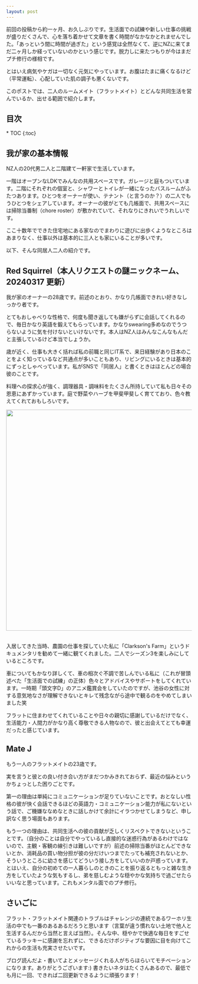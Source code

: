 ```yaml
---
layout: post
---
```


前回の投稿から約一ヶ月、お久しぶりです。生活面での試練や新しい仕事の挑戦が盛りだくさんで、心を落ち着かせて文章を書く時間がなかなかとれませんでした。「あっという間に時間が過ぎた」という感覚は全然なくて、逆にNZに来てまだ二ヶ月しか経っていないのかという感じです。脱力しに来たつもりが今はまだプチ修行の様相です。

とはいえ病気やケガは一切なく元気にやっています。お腹はたまに痛くなるけど（平常運転）、心配していた肌の調子も悪くないです。

このポストでは、二人のルームメイト（フラットメイト）とどんな共同生活を営んでいるか、出せる範囲で紹介します。

<h2>目次</h2>
<nav class="toc" markdown="1">
* TOC
{:toc}
</nav>

## 我が家の基本情報
NZ人の20代男二人と二階建て一軒家で生活しています。

一階はオープンなLDKでみんなの共用スペースです。ガレージと庭もついています。二階にそれぞれの個室と、シャワーとトイレが一緒になったバスルームがふたつあります。ひとつをオーナーが使い、テナント（と言うのか？）の二人でもうひとつをシェアしています。オーナーの彼がとても几帳面で、共用スペースには掃除当番制（chore roster）が敷かれていて、それなりにきれいでうれしいです。

ここ十数年でできた住宅地にある家なのでまわりに遊びに出歩くようなところはあまりなく、仕事以外は基本的に三人とも家にいることが多いです。

以下、そんな同居人二人の紹介です。

## Red Squirrel（本人リクエストの謎ニックネーム、20240317 更新）

我が家のオーナーの28歳です。前述のとおり、かなり几帳面できれい好きなしっかり者です。

とてもおしゃべりな性格で、何度も聞き返しても嫌がらずに会話してくれるので、毎日かなり英語を鍛えてもらっています。かなりswearing多めなのでうつらないように気を付けないといけないです。本人はNZ人はみんなこんなもんだと主張しているけど本当でしょうか。

歳が近く、仕事も大きく括れば私の前職と同じIT系で、来日経験があり日本のことをよく知っているなど共通点が多いこともあり、リビングにいるときは基本的にずっとしゃべっています。私がSNSで「同居人」と書くときはほとんどの場合彼のことです。

料理への探求心が強く、調理器具・調味料をたくさん所持していて私も日々その恩恵にあずかっています。庭で野菜やハーブを甲斐甲斐しく育てており、色々教えてくれておもしろいです。

<div style="text-align: center">
    <img src="../../../image/bigred.png" width="600"><br>
</div><br>

入居してきた当時、農園の仕事を探していた私に「Clarkson's Farm」というドキュメンタリを勧めて一緒に観てくれました。二人でシーズン3を楽しみにしているところです。

車についてもかなり詳しくて、車の相次ぐ不調で苦しんでいる私に（これが冒頭述べた「生活面での試練」の正体）色々とアドバイスやサポートをしてくれています。一時期「頭文字D」のアニメ鑑賞会をしていたのですが、池谷の女性に対する意気地なさが理解できないとキレて残念ながら途中で観るのをやめてしまいました笑

フラットに住まわせてくれていることや日々の親切に感謝しているだけでなく、生活能力・人間力がかなり高く尊敬できる人物なので、彼と出会えてとても幸運だったと感じています。

## Mate J

もう一人のフラットメイトの23歳です。

実を言うと彼との良い付き合い方がまだつかみきれておらず、最近の悩みというかちょっとした困りごとです。

第一の理由は単純にコミュニケーションが足りていないことです。おとなしい性格の彼が快く会話できるほどの英語力・コミュニケーション能力が私にないという話で、ご機嫌ななめなときに話しかけて余計にイラつかせてしまうなど、申し訳なく思う場面もあります。

もう一つの理由は、共同生活への彼の貢献が乏しくリスペクトできないということです。（自分のことは自分でやっているし直接的な迷惑行為があるわけではないので、主観・客観の線引きは難しいですが）前述の掃除当番がほとんどできないとか、消耗品の買い物分担が彼の分だけいつまでたっても補充されないとか、そういうところに幼さを感じてどういう接し方をしていいのか戸惑っています。とはいえ、自分の初めての一人暮らしのときのことを振り返るともっと雑な生き方をしていたような気もするし、弟を慈しむような穏やかな気持ちで過ごせたらいいなと思っています。これもメンタル面でのプチ修行。

## さいごに

フラット・フラットメイト関連のトラブルはチャレンジの連続であるワーホリ生活の中でも一番のあるあるだろうと思います（言葉が違う慣れない土地で他人と生活するんだから当然と言えば当然）。そんな中、穏やかで快適な毎日をすごせているラッキーに感謝を忘れずに、できるだけポジティブな要因に目を向けてこれからの生活も充実させたいです。

ブログ読んだよ・書いてよとメッセージくれる人がちらほらいてモチベーションになります。ありがとうございます:) 書きたいネタはたくさんあるので、最低でも月に一回、できれば二回更新できるように頑張ります！
